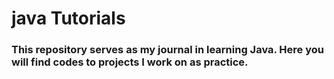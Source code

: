# java Tutorials

<h3>This repository serves as my journal in learning Java. Here you will find codes to projects I work on as practice.</h3>
